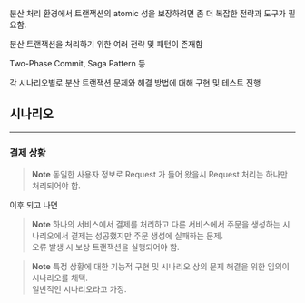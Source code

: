 분산 처리 환경에서 트랜잭션의 atomic 성을 보장하려면 좀 더 복잡한 전략과 도구가 필요함. 

분산 트랜잭션을 처리하기 위한 여러 전략 및 패턴이 존재함 

Two-Phase Commit, Saga Pattern 등

각 시나리오별로 분산 트랜잭션 문제와 해결 방법에 대해 구현 및 테스트 진행

## 시나리오

---

### 결제 상황

>**Note**
> 동일한 사용자 정보로 Request 가 들어 왔을시 Request 처리는 하나만 처리되어야 함.

이후 되고 나면

>**Note**
> 하나의 서비스에서 결제를 처리하고 다른 서비스에서 주문을 생성하는 시나리오에서 결제는 성공했지만 주문 생성에 실패하는 문제. \
>오류 발생 시 보상 트랜잭션을 실행되어야 함.

>**Note**
> 특정 상황에 대한 기능적 구현 및 시나리오 상의 문제 해결을 위한 임의이 시나리오를 채택. \
> 일반적인 시나리오라고 가정.
